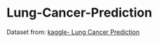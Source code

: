 # Lung-Cancer-Prediction

Dataset from: [kaggle- Lung Cancer Prediction](https://www.kaggle.com/datasets/rashadrmammadov/lung-cancer-prediction)

